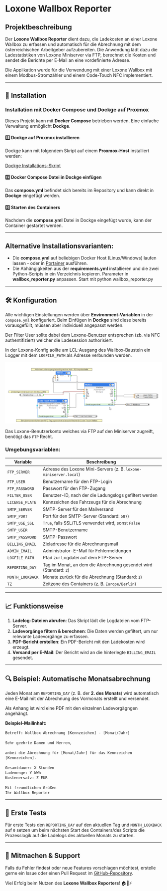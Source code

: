 # Loxone Wallbox Reporter

##  Projektbeschreibung
Der **Loxone Wallbox Reporter** dient dazu, die Ladekosten an einer Loxone Wallbox zu erfassen und automatisch für die Abrechnung mit dem österreichischen Arbeitgeber aufzubereiten. Die Anwendung lädt dazu die Ladestatistiken von Loxone Miniserver via  FTP, berechnet die Kosten und sendet die Berichte per E-Mail an eine vordefinierte Adresse.

Die Applikation wurde für die Verwendung mit einer Loxone Wallbox mit einem Modbus-Stromzähler und einem Code-Touch NFC implementiert.

---

## 🔧 Installation

### Installation mit **Docker Compose** und **Dockge** auf Proxmox
Dieses Projekt kann mit **Docker Compose** betrieben werden. Eine einfache Verwaltung ermöglicht **Dockge**.

#### 1️⃣ Dockge auf Proxmox installieren
Dockge kann mit folgendem Skript auf einem **Proxmox-Host** installiert werden:

[Dockge Installations-Skript](https://community-scripts.github.io/ProxmoxVE/scripts?id=dockge)

#### 2️⃣ Docker Compose Datei in Dockge einfügen

Das **compose.yml** befindet sich bereits im Repository und kann direkt in **Dockge** eingefügt werden.

#### 3️⃣ Starten des Containers
Nachdem die **compose.yml** Datei in Dockge eingefügt wurde, kann der Container gestartet werden.

---

## Alternative Installationsvarianten:

- Die **compose.yml** auf beliebigen Docker Host (Linux/Windows) laufen lassen - oder in [Portainer](https://www.portainer.io/) ausführen.
- Die Abhängigkeiten aus der **requirements.yml** installieren und die zwei Python-Scripts in ein Verzeichnis kopieren. Parameter in **wallbox_reporter.py** anpassen. Start mit  python wallbox_reporter.py

---

## 🛠️ Konfiguration
Alle wichtigen Einstellungen werden über **Environment-Variablen** in der `compose.yml` konfiguriert. Beim Einfügen in **Dockge** sind diese bereits vorausgefüllt, müssen aber individuell angepasst werden.

Der Filter User sollte dabei dem Loxone-Benutzer entsprechen (zb. via NFC authentifiziert) welcher die Ladesession authorisiert.

In der Loxone-Konfig aollte am LCL-Ausgang des Wallbox-Baustein ein Logger mit dem `LOGFILE_PATH` als Adresse verbunden werden.

![loxone Config](image-readme.png)

Das Loxone-Benutzerkonto welches via FTP auf den Miniserver zugreift, benötigt das `FTP` Recht.

### **Umgebungsvariablen:**

| Variable            | Beschreibung |
|--------------------|--------------|
| `FTP_SERVER`       | Adresse des Loxone Mini-Servers (z. B. `loxone-miniserver.local`) |
| `FTP_USER`         | Benutzername für den FTP-Login |
| `FTP_PASSWORD`     | Passwort für den FTP-Zugang |
| `FILTER_USER`      | Benutzer-ID, nach der die Ladungslogs gefiltert werden |
| `LICENSE_PLATE`    | Kennzeichen des Fahrzeugs für die Abrechnung |
| `SMTP_SERVER`      | SMTP-Server für den Mailversand |
| `SMTP_PORT`        | Port für den SMTP-Server (Standard: `587`) |
| `SMTP_USE_SSL`     | `True`, falls SSL/TLS verwendet wird, sonst `False` |
| `SMTP_USER`        | SMTP-Benutzername |
| `SMTP_PASSWORD`    | SMTP-Passwort |
| `BILLING_EMAIL`    | Zieladresse für die Abrechnungsmail |
| `ADMIN_EMAIL`      | Administrator-E-Mail für Fehlermeldungen |
| `LOGFILE_PATH`     | Pfad zur Logdatei auf dem FTP-Server |
| `REPORTING_DAY`    | Tag im Monat, an dem die Abrechnung gesendet wird (Standard: `2`) |
| `MONTH_LOOKBACK`   | Monate zurück für die Abrechnung (Standard: `1`) |
| `TZ`               | Zeitzone des Containers (z. B. `Europe/Berlin`) |

---

## 📈 Funktionsweise
1. **Ladelog-Dateien abrufen**: Das Skript lädt die Logdateien vom FTP-Server.
2. **Ladevorgänge filtern & berechnen**: Die Daten werden gefiltert, um nur relevante Ladevorgänge zu erfassen.
3. **PDF-Bericht erstellen**: Ein PDF-Bericht mit den Ladekosten wird erzeugt.
4. **Versand per E-Mail**: Der Bericht wird an die hinterlegte `BILLING_EMAIL` gesendet.

---

## 🔍 Beispiel: Automatische Monatsabrechnung
Jeden Monat am `REPORTING_DAY` (z. B. der **2. des Monats**) wird automatisch eine E-Mail mit der Abrechnung des Vormonats erstellt und versendet.

Als Anhang ist wird eine PDF mit den einzelnen Ladevorgägngen angehängt.

**Beispiel-Mailinhalt:**

```
Betreff: Wallbox Abrechnung [Kennzeichen] - [Monat/Jahr]

Sehr geehrte Damen und Herren,

anbei die Abrechnung für [Monat/Jahr] für das Kennzeichen [Kennzeichen].

Gesamtdauer: X Stunden
Lademenge: Y kWh
Kostenersatz: Z EUR

Mit freundlichen Grüßen
Ihr Wallbox Reporter
```

---

## 🔧 Erste Tests ##

Für erste Tests den `REPORTING_DAY` auf den aktuellen Tag und `MONTH_LOOKBACK` auf `0` setzen um beim nächsten Start des Containers/des Scripts die Prozesslogik auf die Ladelogs des aktuellen Monats zu starten.

---

## 🎉 Mitmachen & Support
Falls du Fehler findest oder neue Features vorschlagen möchtest, erstelle gerne ein Issue oder einen Pull Request im [GitHub-Repository](https://github.com/anlx-sw/loxone-wallbox-reporter).

Viel Erfolg beim Nutzen des **Loxone Wallbox Reporters**! 🏠🚗⚡

